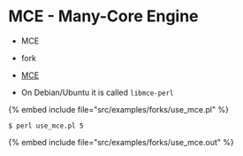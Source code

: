 # MCE - Many-Core Engine

* MCE
* fork

* [MCE](https://metacpan.org/pod/MCE)

* On Debian/Ubuntu it is called `libmce-perl`

{% embed include file="src/examples/forks/use_mce.pl" %}

```
$ perl use_mce.pl 5
```

{% embed include file="src/examples/forks/use_mce.out" %}


